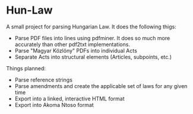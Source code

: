 # Hun-Law

A small project for parsing Hungarian Law. It does the following thigs:

* Parse PDF files into lines using pdfminer. It does so much more accurately
  than other pdf2txt implementations.
* Parse "Magyar Közlöny" PDFs into individual Acts
* Separate Acts into structural elements (Articles, subpoints, etc.)

Things planned:

* Parse reference strings
* Parse amendments and create the applicable set of laws for any given time
* Export into a linked, interactive HTML format
* Export into Akoma Ntoso format

